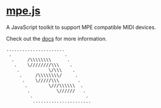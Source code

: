 # [mpe.js](https://weareroli.github.io/mpejs)

A JavaScript toolkit to support MPE compatible MIDI devices.

Check out the [docs](https://weareroli.github.io/mpejs) for more information.

```
......................
 .                    .
  .     /\\\\\\\\      .
   .    \////////\\\    .
    .           \/\\\    .
     .     /\\\\\\\\/     .
      .    \/////\\\       .
       .        \///\\\\\\  .
        .          \//////   .
         .                    .
          ......................
```
